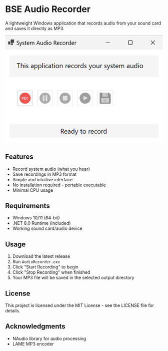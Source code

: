 # BSE Audio Recorder

A lightweight Windows application that records audio from your sound card and saves it directly as MP3.

![System Audio Recorder](images/2025-02-16%2015_46_41-System%20Audio%20Recorder.png)

## Features

- Record system audio (what you hear)
- Save recordings in MP3 format
- Simple and intuitive interface
- No installation required - portable executable
- Minimal CPU usage

## Requirements

- Windows 10/11 (64-bit)
- .NET 8.0 Runtime (included)
- Working sound card/audio device

## Usage

1. Download the latest release
2. Run `AudioRecorder.exe`
3. Click "Start Recording" to begin
4. Click "Stop Recording" when finished
5. Your MP3 file will be saved in the selected output directory

## License

This project is licensed under the MIT License - see the LICENSE file for details.

## Acknowledgments

- NAudio library for audio processing
- LAME MP3 encoder 